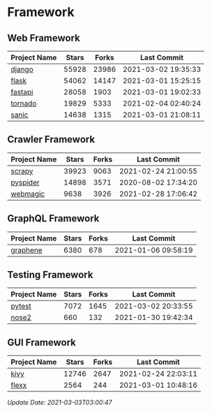 # Framework

## Web Framework
| Project Name | Stars | Forks | Last Commit |
| ------------ | ----- | ----- | ----------- |
| [django](https://github.com/django/django) | 55928 | 23986 | 2021-03-02 19:35:33 |
| [flask](https://github.com/pallets/flask) | 54062 | 14147 | 2021-03-01 15:25:15 |
| [fastapi](https://github.com/tiangolo/fastapi) | 28058 | 1903 | 2021-03-01 19:02:33 |
| [tornado](https://github.com/tornadoweb/tornado) | 19829 | 5333 | 2021-02-04 02:40:24 |
| [sanic](https://github.com/sanic-org/sanic) | 14638 | 1315 | 2021-03-01 21:08:11 |

## Crawler Framework
| Project Name | Stars | Forks | Last Commit |
| ------------ | ----- | ----- | ----------- |
| [scrapy](https://github.com/scrapy/scrapy) | 39923 | 9063 | 2021-02-24 21:00:55 |
| [pyspider](https://github.com/binux/pyspider) | 14898 | 3571 | 2020-08-02 17:34:20 |
| [webmagic](https://github.com/code4craft/webmagic) | 9638 | 3926 | 2021-02-28 17:06:42 |

## GraphQL Framework
| Project Name | Stars | Forks | Last Commit |
| ------------ | ----- | ----- | ----------- |
| [graphene](https://github.com/graphql-python/graphene) | 6380 | 678 | 2021-01-06 09:58:19 |

## Testing Framework
| Project Name | Stars | Forks | Last Commit |
| ------------ | ----- | ----- | ----------- |
| [pytest](https://github.com/pytest-dev/pytest) | 7072 | 1645 | 2021-03-02 20:33:55 |
| [nose2](https://github.com/nose-devs/nose2) | 660 | 132 | 2021-01-30 19:42:34 |

## GUI Framework
| Project Name | Stars | Forks | Last Commit |
| ------------ | ----- | ----- | ----------- |
| [kivy](https://github.com/kivy/kivy) | 12746 | 2647 | 2021-02-24 22:03:11 |
| [flexx](https://github.com/flexxui/flexx) | 2564 | 244 | 2021-03-01 10:48:16 |

*Update Date: 2021-03-03T03:00:47*